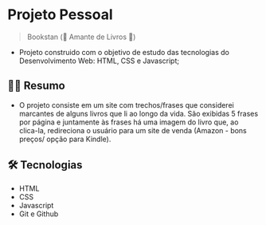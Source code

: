 # Projeto Pessoal
> Bookstan (💟 Amante de Livros 💟)
* Projeto construido com o objetivo de estudo das tecnologias do Desenvolvimento Web: HTML, CSS e Javascript;

## ✍🏻 Resumo 
* O projeto consiste em um site com trechos/frases que considerei marcantes de alguns livros que li ao longo da vida.
São exibidas 5 frases por página e juntamente às frases há uma imagem do livro que, ao clica-la, redireciona o usuário para um site de venda (Amazon - bons preços/ opção para Kindle).

## 🛠 Tecnologias
- HTML
- CSS
- Javascript
- Git e Github
